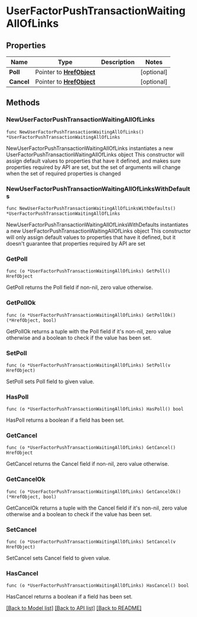 # UserFactorPushTransactionWaitingAllOfLinks

## Properties

Name | Type | Description | Notes
------------ | ------------- | ------------- | -------------
**Poll** | Pointer to [**HrefObject**](HrefObject.md) |  | [optional] 
**Cancel** | Pointer to [**HrefObject**](HrefObject.md) |  | [optional] 

## Methods

### NewUserFactorPushTransactionWaitingAllOfLinks

`func NewUserFactorPushTransactionWaitingAllOfLinks() *UserFactorPushTransactionWaitingAllOfLinks`

NewUserFactorPushTransactionWaitingAllOfLinks instantiates a new UserFactorPushTransactionWaitingAllOfLinks object
This constructor will assign default values to properties that have it defined,
and makes sure properties required by API are set, but the set of arguments
will change when the set of required properties is changed

### NewUserFactorPushTransactionWaitingAllOfLinksWithDefaults

`func NewUserFactorPushTransactionWaitingAllOfLinksWithDefaults() *UserFactorPushTransactionWaitingAllOfLinks`

NewUserFactorPushTransactionWaitingAllOfLinksWithDefaults instantiates a new UserFactorPushTransactionWaitingAllOfLinks object
This constructor will only assign default values to properties that have it defined,
but it doesn't guarantee that properties required by API are set

### GetPoll

`func (o *UserFactorPushTransactionWaitingAllOfLinks) GetPoll() HrefObject`

GetPoll returns the Poll field if non-nil, zero value otherwise.

### GetPollOk

`func (o *UserFactorPushTransactionWaitingAllOfLinks) GetPollOk() (*HrefObject, bool)`

GetPollOk returns a tuple with the Poll field if it's non-nil, zero value otherwise
and a boolean to check if the value has been set.

### SetPoll

`func (o *UserFactorPushTransactionWaitingAllOfLinks) SetPoll(v HrefObject)`

SetPoll sets Poll field to given value.

### HasPoll

`func (o *UserFactorPushTransactionWaitingAllOfLinks) HasPoll() bool`

HasPoll returns a boolean if a field has been set.

### GetCancel

`func (o *UserFactorPushTransactionWaitingAllOfLinks) GetCancel() HrefObject`

GetCancel returns the Cancel field if non-nil, zero value otherwise.

### GetCancelOk

`func (o *UserFactorPushTransactionWaitingAllOfLinks) GetCancelOk() (*HrefObject, bool)`

GetCancelOk returns a tuple with the Cancel field if it's non-nil, zero value otherwise
and a boolean to check if the value has been set.

### SetCancel

`func (o *UserFactorPushTransactionWaitingAllOfLinks) SetCancel(v HrefObject)`

SetCancel sets Cancel field to given value.

### HasCancel

`func (o *UserFactorPushTransactionWaitingAllOfLinks) HasCancel() bool`

HasCancel returns a boolean if a field has been set.


[[Back to Model list]](../README.md#documentation-for-models) [[Back to API list]](../README.md#documentation-for-api-endpoints) [[Back to README]](../README.md)


